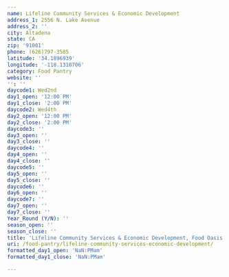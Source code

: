 ```yaml
---
name: Lifeline Community Services & Economic Development
address_1: 2556 N. Lake Avenue
address_2: ''
city: Altadena
state: CA
zip: '91001'
phone: (626)797-3585
latitude: '34.1896939'
longitude: '-118.1310706'
category: Food Pantry
website: ''
'': ''
daycode1: Wed2nd
day1_open: '12:00 PM'
day1_close: '2:00 PM'
daycode2: Wed4th
day2_open: '12:00 PM'
day2_close: '2:00 PM'
daycode3: ''
day3_open: ''
day3_close: ''
daycode4: ''
day4_open: ''
day4_close: ''
daycode5: ''
day5_open: ''
day5_close: ''
daycode6: ''
day6_open: ''
daycode7: ''
day7_open: ''
day7_close: ''
Year_Round (Y/N): ''
season_open: ''
season_close: ''
title: 'Lifeline Community Services & Economic Development, Food Oasis Los Angeles'
uri: /food-pantry/lifeline-community-services-economic-development/
formatted_day1_open: 'NaN:PMam'
formatted_day1_close: 'NaN:PMam'

---
```

